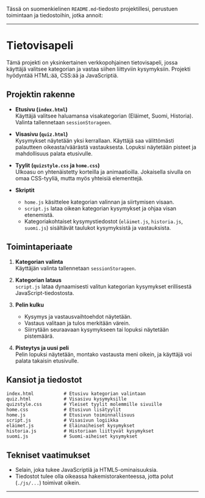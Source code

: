 Tässä on suomenkielinen `README.md`-tiedosto projektillesi, perustuen toimintaan ja tiedostoihin, jotka annoit:  

---

# Tietovisapeli

Tämä projekti on yksinkertainen verkkopohjainen tietovisapeli, jossa käyttäjä valitsee kategorian ja vastaa siihen liittyviin kysymyksiin. Projekti hyödyntää HTML:ää, CSS:ää ja JavaScriptiä.

## Projektin rakenne

- **Etusivu (`index.html`)**  
  Käyttäjä valitsee haluamansa visakategorian (Eläimet, Suomi, Historia). Valinta tallennetaan `sessionStorageen`.

- **Visasivu (`quiz.html`)**  
  Kysymykset näytetään yksi kerrallaan. Käyttäjä saa välittömästi palautteen oikeasta/väärästä vastauksesta. Lopuksi näytetään pisteet ja mahdollisuus palata etusivulle.

- **Tyylit (`quizstyle.css` ja `home.css`)**  
  Ulkoasu on yhtenäistetty korteilla ja animaatioilla. Jokaisella sivulla on omaa CSS-tyyliä, mutta myös yhteisiä elementtejä.

- **Skriptit**  
  - `home.js` käsittelee kategorian valinnan ja siirtymisen visaan.
  - `script.js` lataa oikean kategorian kysymykset ja ohjaa visan etenemistä.
  - Kategoriakohtaiset kysymystiedostot (`eläimet.js`, `historia.js`, `suomi.js`) sisältävät taulukot kysymyksistä ja vastauksista.

## Toimintaperiaate

1. **Kategorian valinta**  
   Käyttäjän valinta tallennetaan `sessionStorageen`.

2. **Kategorian lataus**  
   `script.js` lataa dynaamisesti valitun kategorian kysymykset erillisestä JavaScript-tiedostosta.

3. **Pelin kulku**  
   - Kysymys ja vastausvaihtoehdot näytetään.
   - Vastaus valitaan ja tulos merkitään värein.
   - Siirrytään seuraavaan kysymykseen tai lopuksi näytetään pistemäärä.

4. **Pisteytys ja uusi peli**  
   Pelin lopuksi näytetään, montako vastausta meni oikein, ja käyttäjä voi palata takaisin etusivulle.

## Kansiot ja tiedostot

```
index.html           # Etusivu kategorian valintaan
quiz.html            # Visasivu kysymyksille
quizstyle.css        # Yleiset tyylit molemmille sivuille
home.css             # Etusivun lisätyylit
home.js              # Etusivun toiminnallisuus
script.js            # Visasivun logiikka
eläimet.js           # Eläinaiheiset kysymykset
historia.js          # Historiaan liittyvät kysymykset
suomi.js             # Suomi-aiheiset kysymykset
```

## Tekniset vaatimukset

- Selain, joka tukee JavaScriptiä ja HTML5-ominaisuuksia.
- Tiedostot tulee olla oikeassa hakemistorakenteessa, jotta polut (`./js/...`) toimivat oikein.

---